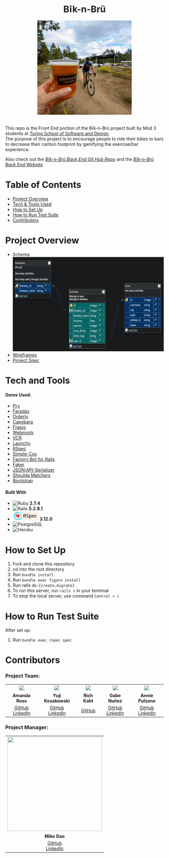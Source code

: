 <h1 align="center">Bīk-n-Brü</h1>
<center><img src="app/assets/images/bikesbrews_giphy.gif" alt="Deschutes Brewery GIF" class="center" width="300" height="300"></center>
<br>
  
This repo is the Front End portion of the Bīk-n-Brü project built by Mod 3 students at [Turing School of Software and Design](https://turing.edu/). <br>
The purpose of this project is to encourage people to ride their bikes to bars to decrease their carbon footprint by gamifying the exercise/bar experience. 

Also check out the *[Bīk-n-Brü Back End Git Hub Repo](https://github.com/Bik-n-Bru/BE-Bik-n-Bru)* and the *[Bīk-n-Brü Back End Website](https://be-bik-n-bru.herokuapp.com/)*
<br>

# Table of Contents
- [Project Overview](#project-overview)
- [Tech & Tools Used](#tech-and-tools)
- [How to Set Up](#how-to-set-up)
- [How to Run Test Suite](#how-to-run-test-suite)
- [Contributors](#contributors)
    

# Project Overview

- Schema <br> <img src="app/assets/images/Schema_1_4_23.png" width="700" height="300">
- [Wireframes](https://www.figma.com/file/hjW32yDb6WSBuInlizzRw9/Welcome?node-id=0%3A1&t=LYBwunAfTTKQwib7-0)
- [Project Spec](https://backend.turing.edu/module3/projects/consultancy/)


# Tech and Tools
#### Gems Used:
  - [Pry](https://github.com/pry/pry-rails)
  - [Faraday](https://lostisland.github.io/faraday/)
  - [Orderly](https://github.com/jmondo/orderly)
  - [Capybara](https://github.com/teamcapybara/capybara)
  - [Figaro](https://github.com/laserlemon/figaro)
  - [Webmock](https://github.com/bblimke/webmock)
  - [VCR](https://github.com/vcr/vcr)
  - [Launchy](https://github.com/copiousfreetime/launchy)
  - [RSpec](https://github.com/rspec/rspec-metagem)
  - [Simple-Cov](https://github.com/simplecov-ruby/simplecov)
  - [Factory Bot for Rails](https://github.com/thoughtbot/factory_bot_rails)
  - [Faker](https://github.com/faker-ruby/faker)
  - [JSON:API-Serializer](https://github.com/jsonapi-serializer/jsonapi-serializer)
  - [Shoulda Matchers](https://github.com/thoughtbot/shoulda-matchers)
  - [Bootstrap](https://github.com/twbs/bootstrap) 

#### Built With
  - ![Ruby](https://img.shields.io/badge/Ruby-CC342D?style=for-the-badge&logo=ruby&logoColor=white) **2.7.4**
  - ![Rails](https://img.shields.io/badge/Ruby_on_Rails-CC0000?style=for-the-badge&logo=ruby-on-rails&logoColor=white) **5.2.8.1**
  - <img src="app/assets/images/rspec_badge.png" alt="RSpec" height="30"> **3.12.0**
  - ![PostgreSQL](https://img.shields.io/badge/PostgreSQL-316192?style=for-the-badge&logo=postgresql&logoColor=white)
  - ![Heroku](https://img.shields.io/badge/Heroku-430098?style=for-the-badge&logo=heroku&logoColor=white)

# How to Set Up
<ol>
  <li>Fork and clone this repository</li>
  <li>cd into the root directory</li>
  <li>Run <code>bundle install</code></li>
  <li>Run <code>bundle exec figaro install</code></li>
  <li>Run rails <code>db:{create,migrate}</code></li>
  <li>To run this server, run <code>rails s</code> in your terminal</li>
  <li>To stop the local server, use command <code>Control + c</code></li>
</ol>

# How to Run Test Suite
  After set up:
  <ol>
    <li>Run <code>bundle exec rspec spec</code></li>
  </ol>

# Contributors

### Project Team:
<style>
      table,
      td {
        text-align: center;
        vertical-align: middle;
      }
</style>
<table>
  <tr>
    <td><img src="https://avatars.githubusercontent.com/u/101589894?v=4" width=auto height=auto></td>
    <td><img src="https://avatars.githubusercontent.com/u/108035840?v=4" width=auto height=auto></td>
    <td><img src="https://avatars.githubusercontent.com/u/108554663?v=4" width=auto height=auto></td>
    <td><img src="https://avatars.githubusercontent.com/u/108249540?v=4" width=auto height=auto></td>
    <td><img src="https://avatars.githubusercontent.com/u/102780642?s=400&u=caf69a9ee867dd111a5c160cf96d6a8ca33add7c&v=4" width=auto height=auto></td>
  </tr>
  <tr>
    <td><strong>Amanda Ross</strong></td>
    <td><strong>Yuji Kosakowski</strong></td>
    <td><strong>Rich Kaht</strong></td>
    <td><strong>Gabe Nuñez</strong></td>
    <td><strong>Annie Pulzone</strong></td>
  </tr>
  <tr>
    <td>
      <a href="https://github.com/amikaross">GitHub</a><br>
      <a href="https://www.linkedin.com/in/amanda-ross-2a62093a/">LinkedIn</a>
    </td>
    <td>
      <a href="https://github.com/Yuji3000">GitHub</a><br>
      <a href="https://www.linkedin.com/in/yujikosa/">LinkedIn</a>
    </td>
    <td>
      <a href="https://github.com/Freeing3092">GitHub</a><br>
    </td>
    <td>
      <a href="https://github.com/MisterJackpots">GitHub</a><br>
      <a href="https://www.linkedin.com/in/gabriel-c-nunez/">LinkedIn</a>
    </td>
    <td>
      <a href="https://github.com/ajpulzone">GitHub</a><br>
      <a href="https://www.linkedin.com/in/annie-pulzone/">LinkedIn</a>
    </td>
  </tr>
</table>

### Project Manager:
<table>
  <tr>
    <td><img src="https://avatars.githubusercontent.com/u/3011748?v=4" width="300" height="300"></td>
  </tr>
  <tr>
    <td><strong>Mike Dao</strong></td>
  </tr>
  <tr>
    <td>
      <a href="https://https://github.com/mikedao">GitHub</a><br>
      <a href="https://www.linkedin.com/in/michaeldao/">LinkedIn</a>
    </td>
  </tr>
</table>


  
